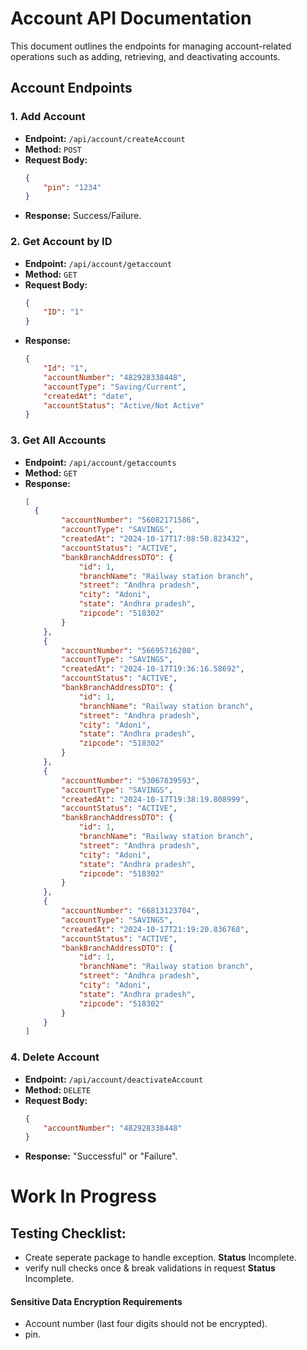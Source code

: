 # Account API Documentation

This document outlines the endpoints for managing account-related operations such as adding, retrieving, and deactivating accounts.

## Account Endpoints

### 1. Add Account
- **Endpoint:** `/api/account/createAccount`
- **Method:** `POST`
- **Request Body:**
    ```json
    {
        "pin": "1234"
    }
    ```
- **Response:** Success/Failure.

### 2. Get Account by ID
- **Endpoint:** `/api/account/getaccount`
- **Method:** `GET`
- **Request Body:**
    ```json
    {
        "ID": "1"
    }
    ```
- **Response:**
    ```json
    {
        "Id": "1",
        "accountNumber": "482928338448",
        "accountType": "Saving/Current",
        "createdAt": "date",
        "accountStatus": "Active/Not Active"
    }
    ```

### 3. Get All Accounts
- **Endpoint:** `/api/account/getaccounts`
- **Method:** `GET`
- **Response:**
    ```json
    [
      {
            "accountNumber": "56082171586",
            "accountType": "SAVINGS",
            "createdAt": "2024-10-17T17:08:50.823432",
            "accountStatus": "ACTIVE",
            "bankBranchAddressDTO": {
                "id": 1,
                "branchName": "Railway station branch",
                "street": "Andhra pradesh",
                "city": "Adoni",
                "state": "Andhra pradesh",
                "zipcode": "518302"
            }
        },
        {
            "accountNumber": "56695716280",
            "accountType": "SAVINGS",
            "createdAt": "2024-10-17T19:36:16.58692",
            "accountStatus": "ACTIVE",
            "bankBranchAddressDTO": {
                "id": 1,
                "branchName": "Railway station branch",
                "street": "Andhra pradesh",
                "city": "Adoni",
                "state": "Andhra pradesh",
                "zipcode": "518302"
            }
        },
        {
            "accountNumber": "53067839593",
            "accountType": "SAVINGS",
            "createdAt": "2024-10-17T19:38:19.808999",
            "accountStatus": "ACTIVE",
            "bankBranchAddressDTO": {
                "id": 1,
                "branchName": "Railway station branch",
                "street": "Andhra pradesh",
                "city": "Adoni",
                "state": "Andhra pradesh",
                "zipcode": "518302"
            }
        },
        {
            "accountNumber": "66813123704",
            "accountType": "SAVINGS",
            "createdAt": "2024-10-17T21:19:20.836768",
            "accountStatus": "ACTIVE",
            "bankBranchAddressDTO": {
                "id": 1,
                "branchName": "Railway station branch",
                "street": "Andhra pradesh",
                "city": "Adoni",
                "state": "Andhra pradesh",
                "zipcode": "518302"
            }
        }
    ]
    ```

### 4. Delete Account
- **Endpoint:** `/api/account/deactivateAccount`
- **Method:** `DELETE`
- **Request Body:**
    ```json
    {
        "accountNumber": "482928338448"
    }
    ```
- **Response:** "Successful" or "Failure".
 

 # Work In Progress

 ## Testing Checklist:
 - Create seperate package to handle exception. **Status** Incomplete.
 - verify null checks once & break validations in request **Status** Incomplete.

 #### Sensitive Data Encryption Requirements
- Account number (last four digits should not be encrypted).
- pin.